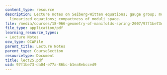 ```yaml
---
content_type: resource
description: Lecture notes on Seiberg-Witten equations; gauge group; moduli space;
  linearized equations; compactness of moduli space.
file: /media/courses/18-966-geometry-of-manifolds-spring-2007/97f1be73da04e77a86bcb1ea8ebcced9_lect25.pdf
file_type: application/pdf
learning_resource_types:
- Lecture Notes
ocw_type: OCWFile
parent_title: Lecture Notes
parent_type: CourseSection
resourcetype: Document
title: lect25.pdf
uid: 97f1be73-da04-e77a-86bc-b1ea8ebcced9
---
```

